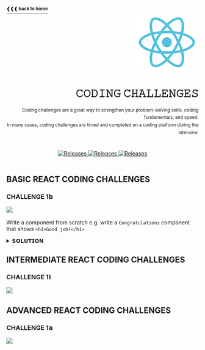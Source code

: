 <a name="top"></a>

<a href="https://github.com/LisKorzun/react---technical-assignments/tree/main#readme-top">
    <sup><b>❰❰❰ back to home</b></sup>
</a>

<div align="right">
    <a href="https://react.dev/">
        <img alt="react logo" src="/extra-materials/images/react-logo.png" height="150"/>
    </a>
    <h1>𝙲𝙾𝙳𝙸𝙽𝙶 𝙲𝙷𝙰𝙻𝙻𝙴𝙽𝙶𝙴𝚂</h1>
    <sup>Coding challenges are a great way to strengthen your problem-solving skills, coding fundamentals, and speed.<br />
    In many cases, coding challenges are timed and completed on a coding platform during the interview.</sup>
</div>
<br />
<br />
<div align="center">
    <a href="#basic-react-coding-challenges">
        <img alt="Releases" src="https://img.shields.io/badge/BASIC%20CHALLENGES-1-white?&logo=codeforces&logoColor=white&labelColor=DB6BAD&style=for-the-badge" />
    </a>
    <a href="#intermediate-react-coding-challenges">
        <img alt="Releases" src="https://img.shields.io/badge/INTERMEDIATE%20CHALLENGES-0-white?&logo=codeforces&logoColor=white&labelColor=6B75DB&style=for-the-badge" />
    </a>
    <a href="#advanced-react-coding-challenges">
        <img alt="Releases" src="https://img.shields.io/badge/ADVANCED%20CHALLENGES-0-white?&logo=codeforces&logoColor=white&labelColor=44AC99&style=for-the-badge" />
    </a>
</div>
<br />

## BASIC REACT CODING CHALLENGES
### CHALLENGE 1𝕓
![][Basic]

Write a component from scratch e.g. write a `Congratulations` component that shows `<h1>Good job!</h1>`.

<details><summary>𝗦𝗢𝗟𝗨𝗧𝗜𝗢𝗡</summary>

```js
export default function Congratulations() {
  return (
    <h1>Good job!</h1>
  );
}
```

<div align="right"><a href="/blob/main/coding-challenges/basic/challenge-001/src/App.jsx"><sup><b>See solution</b></sup></a></div>
</details>

## INTERMEDIATE REACT CODING CHALLENGES
### CHALLENGE 1𝕚
![][Intermediate]


## ADVANCED REACT CODING CHALLENGES
### CHALLENGE 1𝕒
![][Advanced]




<!-- LEVELS LABELS -->
[Basic]: https://img.shields.io/badge/BASIC-DB6BAD?&logo=codeforces&logoColor=white&labelColor=DB6BAD
[Advanced]: https://img.shields.io/badge/ADVANCED-44AC99?&logo=codeforces&logoColor=white&labelColor=44AC99
[Intermediate]: https://img.shields.io/badge/INTERMEDIATE-6B75DB?&logo=codeforces&logoColor=white&labelColor=6B75DB

